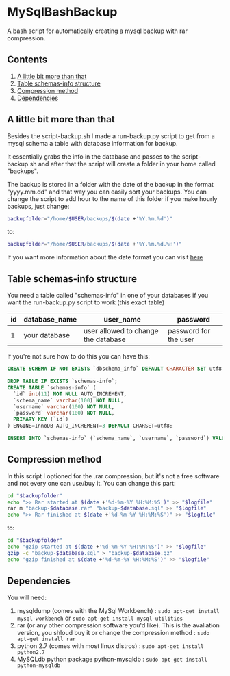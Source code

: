 # MySqlBashBackup
A bash script for automatically creating a mysql backup with rar compression.

## Contents
1. [A little bit more than that](#a-little-bit-more-than-that)
1. [Table schemas-info structure](#table-schemas-info-structure)
1. [Compression method](#compression-method)
1. [Dependencies](#dependencies)

## A little bit more than that
Besides the script-backup.sh I made a run-backup.py script to get from a mysql
schema a table with database information for backup.

It essentially grabs the info in the database and passes to the script-backup.sh
and after that the script will create a folder in your home called "backups".

The backup is stored in a folder with the date of the backup in the format "yyyy.mm.dd"
and that way you can easily sort your backups. You can change the script to add hour to the
name of this folder if you make hourly backups, just change:
```bash
backupfolder="/home/$USER/backups/$(date +'%Y.%m.%d')"
```
to:
```bash
backupfolder="/home/$USER/backups/$(date +'%Y.%m.%d.%H')"
```
If you want more information about the date format you can visit [here](http://www.cyberciti.biz/faq/linux-unix-formatting-dates-for-display/)

## Table schemas-info structure
You need a table called "schemas-info" in one of your databases if you want 
the run-backup.py script to work (this exact table)

id | database_name |             user_name              |        password
---|---------------|------------------------------------|-----------------------|
1  | your database | user allowed to change the database| password for the user |

If you're not sure how to do this you can have this:
```sql
CREATE SCHEMA IF NOT EXISTS `dbschema_info` DEFAULT CHARACTER SET utf8 ;

DROP TABLE IF EXISTS `schemas-info`;
CREATE TABLE `schemas-info` (
  `id` int(11) NOT NULL AUTO_INCREMENT,
  `schema_name` varchar(100) NOT NULL,
  `username` varchar(100) NOT NULL,
  `password` varchar(100) NOT NULL,
  PRIMARY KEY (`id`)
) ENGINE=InnoDB AUTO_INCREMENT=3 DEFAULT CHARSET=utf8;

INSERT INTO `schemas-info` (`schema_name`, `username`, `password`) VALUES ('mydb-exemple','myroot','mypass');
```

## Compression method
In this script I optioned for the .rar compression, but it's not a free
software and not every one can use/buy it. You can change this part:
```bash
cd "$backupfolder"
echo ">> Rar started at $(date +'%d-%m-%Y %H:%M:%S')" >> "$logfile"
rar m "backup-$database.rar" "backup-$database.sql" >> "$logfile"
echo ">> Rar finished at $(date +'%d-%m-%Y %H:%M:%S')" >> "$logfile"
```
to:
```bash
cd "$backupfolder"
echo "gzip started at $(date +'%d-%m-%Y %H:%M:%S')" >> "$logfile"
gzip -c "backup-$database.sql" > "backup-$database.gz"
echo "gzip finished at $(date +'%d-%m-%Y %H:%M:%S')" >> "$logfile"
```

## Dependencies
You will need:

1. mysqldump (comes with the MySql Workbench) : `sudo apt-get install mysql-workbench` or `sudo apt-get install mysql-utilities`
2. rar (or any other compression software you'd like).
This is the avaliation version, you shloud buy it or change the compression method : `sudo apt-get install rar`
3. python 2.7 (comes with most linux distros) : `sudo apt-get install python2.7`
4. MySQLdb python package python-mysqldb : `sudo apt-get install python-mysqldb`
